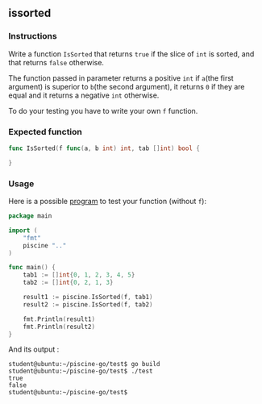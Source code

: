 ## issorted

### Instructions

Write a function `IsSorted` that returns `true` if the slice of `int` is sorted, and that returns `false` otherwise.

The function passed in parameter returns a positive `int` if `a`(the first argument) is superior to `b`(the second argument),
it returns `0` if they are equal and it returns a negative `int` otherwise.

To do your testing you have to write your own `f` function.

### Expected function

```go
func IsSorted(f func(a, b int) int, tab []int) bool {

}
```

### Usage

Here is a possible [program](TODO-LINK) to test your function (without `f`):

```go
package main

import (
	"fmt"
	piscine ".."
)

func main() {
	tab1 := []int{0, 1, 2, 3, 4, 5}
	tab2 := []int{0, 2, 1, 3}

	result1 := piscine.IsSorted(f, tab1)
	result2 := piscine.IsSorted(f, tab2)

	fmt.Println(result1)
	fmt.Println(result2)
}
```

And its output :

```console
student@ubuntu:~/piscine-go/test$ go build
student@ubuntu:~/piscine-go/test$ ./test
true
false
student@ubuntu:~/piscine-go/test$
```
